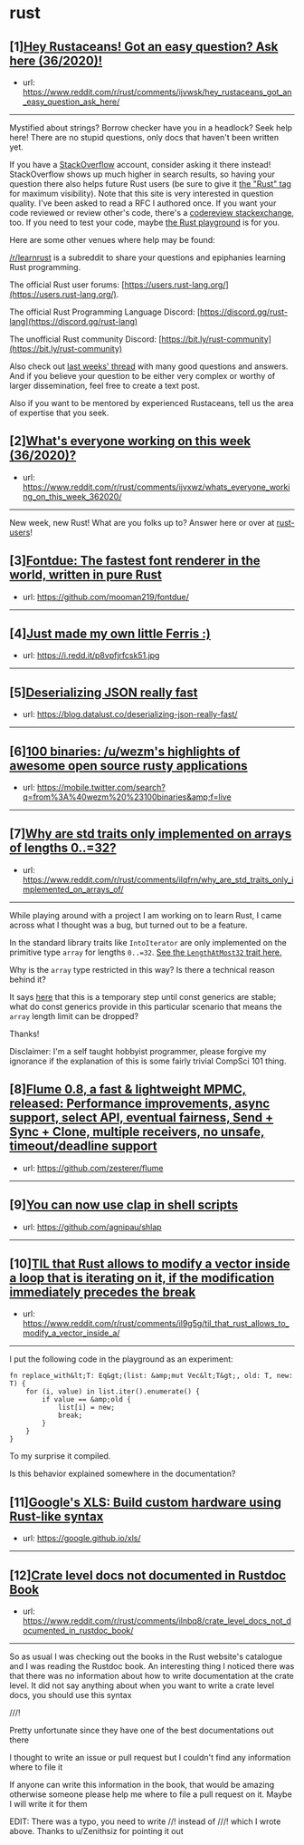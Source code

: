 # rust
## [1][Hey Rustaceans! Got an easy question? Ask here (36/2020)!](https://www.reddit.com/r/rust/comments/ijvwsk/hey_rustaceans_got_an_easy_question_ask_here/)
- url: https://www.reddit.com/r/rust/comments/ijvwsk/hey_rustaceans_got_an_easy_question_ask_here/
---
Mystified about strings? Borrow checker have you in a headlock? Seek help here! There are no stupid questions, only docs that haven't been written yet.

If you have a [StackOverflow](http://stackoverflow.com/) account, consider asking it there instead! StackOverflow shows up much higher in search results, so having your question there also helps future Rust users (be sure to give it [the "Rust" tag](http://stackoverflow.com/questions/tagged/rust) for maximum visibility). Note that this site is very interested in question quality. I've been asked to read a RFC I authored once. If you want your code reviewed or review other's code, there's a [codereview stackexchange](https://codereview.stackexchange.com/questions/tagged/rust), too. If you need to test your code, maybe [the Rust playground](https://play.rust-lang.org) is for you.

Here are some other venues where help may be found:

[/r/learnrust](https://www.reddit.com/r/learnrust) is a subreddit to share your questions and epiphanies learning Rust programming.

The official Rust user forums: [https://users.rust-lang.org/](https://users.rust-lang.org/).

The official Rust Programming Language Discord: [https://discord.gg/rust-lang](https://discord.gg/rust-lang)

The unofficial Rust community Discord: [https://bit.ly/rust-community](https://bit.ly/rust-community)

Also check out [last weeks' thread](https://reddit.com/r/rust/comments/ifiec2/hey_rustaceans_got_an_easy_question_ask_here/) with many good questions and answers. And if you believe your question to be either very complex or worthy of larger dissemination, feel free to create a text post.

Also if you want to be mentored by experienced Rustaceans, tell us the area of expertise that you seek.
## [2][What's everyone working on this week (36/2020)?](https://www.reddit.com/r/rust/comments/ijvxwz/whats_everyone_working_on_this_week_362020/)
- url: https://www.reddit.com/r/rust/comments/ijvxwz/whats_everyone_working_on_this_week_362020/
---
New week, new Rust! What are you folks up to? Answer here or over at [rust-users](https://users.rust-lang.org/t/whats-everyone-working-on-this-week-36-2020/48100?u=llogiq)!
## [3][Fontdue: The fastest font renderer in the world, written in pure Rust](https://www.reddit.com/r/rust/comments/ilnd41/fontdue_the_fastest_font_renderer_in_the_world/)
- url: https://github.com/mooman219/fontdue/
---

## [4][Just made my own little Ferris :)](https://www.reddit.com/r/rust/comments/ildkmw/just_made_my_own_little_ferris/)
- url: https://i.redd.it/p8vpfjrfcsk51.jpg
---

## [5][Deserializing JSON really fast](https://www.reddit.com/r/rust/comments/ilgfgu/deserializing_json_really_fast/)
- url: https://blog.datalust.co/deserializing-json-really-fast/
---

## [6][100 binaries: /u/wezm's highlights of awesome open source rusty applications](https://www.reddit.com/r/rust/comments/ilnur3/100_binaries_uwezms_highlights_of_awesome_open/)
- url: https://mobile.twitter.com/search?q=from%3A%40wezm%20%23100binaries&amp;f=live
---

## [7][Why are std traits only implemented on arrays of lengths 0..=32?](https://www.reddit.com/r/rust/comments/ilqfrn/why_are_std_traits_only_implemented_on_arrays_of/)
- url: https://www.reddit.com/r/rust/comments/ilqfrn/why_are_std_traits_only_implemented_on_arrays_of/
---
While playing around with a project I am working on to learn Rust, I came across what I thought was a bug, but turned out to be a feature.

In the standard library traits like `IntoIterator` are only implemented on the primitive type `array` for lengths `0..=32`. [See the `LengthAtMost32` trait here.](https://doc.rust-lang.org/src/core/array/mod.rs.html#390)

Why is the `array` type restricted in this way? Is there a technical reason behind it? 

It says [here](https://doc.rust-lang.org/src/core/array/mod.rs.html#395) that this is a temporary step until const generics are stable; what do const generics provide in this particular scenario that means the `array` length limit can be dropped?

Thanks!


Disclaimer: I'm a self taught hobbyist programmer, please forgive my ignorance if the explanation of this is some fairly trivial CompSci 101 thing.
## [8][Flume 0.8, a fast &amp; lightweight MPMC, released: Performance improvements, async support, select API, eventual fairness, Send + Sync + Clone, multiple receivers, no unsafe, timeout/deadline support](https://www.reddit.com/r/rust/comments/il4nq5/flume_08_a_fast_lightweight_mpmc_released/)
- url: https://github.com/zesterer/flume
---

## [9][You can now use clap in shell scripts](https://www.reddit.com/r/rust/comments/ilt8cc/you_can_now_use_clap_in_shell_scripts/)
- url: https://github.com/agnipau/shlap
---

## [10][TIL that Rust allows to modify a vector inside a loop that is iterating on it, if the modification immediately precedes the break](https://www.reddit.com/r/rust/comments/il9g5g/til_that_rust_allows_to_modify_a_vector_inside_a/)
- url: https://www.reddit.com/r/rust/comments/il9g5g/til_that_rust_allows_to_modify_a_vector_inside_a/
---
I put the following code in the playground as an experiment:

    fn replace_with&lt;T: Eq&gt;(list: &amp;mut Vec&lt;T&gt;, old: T, new: T) {
        for (i, value) in list.iter().enumerate() {
            if value == &amp;old {
                list[i] = new;
                break;
            }
        }
    }

To my surprise it compiled.

Is this behavior explained somewhere in the documentation?
## [11][Google's XLS: Build custom hardware using Rust-like syntax](https://www.reddit.com/r/rust/comments/il9mfd/googles_xls_build_custom_hardware_using_rustlike/)
- url: https://google.github.io/xls/
---

## [12][Crate level docs not documented in Rustdoc Book](https://www.reddit.com/r/rust/comments/ilnbq8/crate_level_docs_not_documented_in_rustdoc_book/)
- url: https://www.reddit.com/r/rust/comments/ilnbq8/crate_level_docs_not_documented_in_rustdoc_book/
---
So as usual I was checking out the books in the Rust website's catalogue and I was reading the Rustdoc book. An interesting thing I noticed there was that there was no information about how to write documentation at the crate level. It did not say anything about when you want to write a crate level docs, you should use this syntax

///! 

Pretty unfortunate since they have one of the best documentations out there

I thought to write an issue or pull request but I couldn't find any information where to file it

If anyone can write this information in the book, that would be amazing otherwise someone please help me where to file a pull request on it. Maybe I will write it for them

EDIT:  There was a typo, you need to write //! instead of ///! which I wrote above. Thanks to u/Zenithsiz for pointing it out
